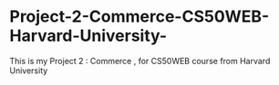 # Project-2-Commerce-CS50WEB-Harvard-University-
This is my Project 2 : Commerce , for CS50WEB course from Harvard University 
